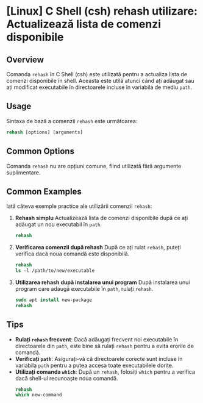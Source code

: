 # [Linux] C Shell (csh) rehash utilizare: Actualizează lista de comenzi disponibile

## Overview
Comanda `rehash` în C Shell (csh) este utilizată pentru a actualiza lista de comenzi disponibile în shell. Aceasta este utilă atunci când ați adăugat sau ați modificat executabile în directoarele incluse în variabila de mediu `path`.

## Usage
Sintaxa de bază a comenzii `rehash` este următoarea:

```csh
rehash [options] [arguments]
```

## Common Options
Comanda `rehash` nu are opțiuni comune, fiind utilizată fără argumente suplimentare.

## Common Examples
Iată câteva exemple practice ale utilizării comenzii `rehash`:

1. **Rehash simplu**
   Actualizează lista de comenzi disponibile după ce ați adăugat un nou executabil în `path`.
   ```csh
   rehash
   ```

2. **Verificarea comenzii după rehash**
   După ce ați rulat `rehash`, puteți verifica dacă noua comandă este disponibilă.
   ```csh
   rehash
   ls -l /path/to/new/executable
   ```

3. **Utilizarea rehash după instalarea unui program**
   După instalarea unui program care adaugă executabile în `path`, rulați `rehash`.
   ```csh
   sudo apt install new-package
   rehash
   ```

## Tips
- **Rulați `rehash` frecvent**: Dacă adăugați frecvent noi executabile în directoarele din `path`, este bine să rulați `rehash` pentru a evita erorile de comandă.
- **Verificați `path`**: Asigurați-vă că directoarele corecte sunt incluse în variabila `path` pentru a putea accesa toate executabilele dorite.
- **Utilizați comanda `which`**: După un `rehash`, folosiți `which` pentru a verifica dacă shell-ul recunoaște noua comandă.
   ```csh
   rehash
   which new-command
   ```